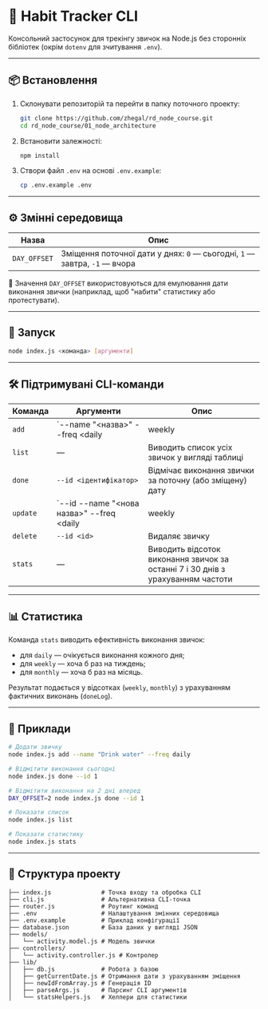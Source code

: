 
# 🧠 Habit Tracker CLI

Консольний застосунок для трекінгу звичок на Node.js без сторонніх бібліотек (окрім `dotenv` для зчитування `.env`).

---

## 📦 Встановлення

1. Склонувати репозиторій та перейти в папку поточного проекту:
   ```bash
   git clone https://github.com/zhegal/rd_node_course.git
   cd rd_node_course/01_node_architecture
   ```

2. Встановити залежності:
   ```bash
   npm install
   ```

3. Створи файл `.env` на основі `.env.example`:
   ```bash
   cp .env.example .env
   ```

---

## ⚙️ Змінні середовища

| Назва       | Опис                                                                 |
|-------------|----------------------------------------------------------------------|
| `DAY_OFFSET` | Зміщення поточної дати у днях: `0` — сьогодні, `1` — завтра, `-1` — вчора |

📄 Значення `DAY_OFFSET` використовуються для емулювання дати виконання звички (наприклад, щоб "набити" статистику або протестувати).

---

## 🚀 Запуск

```bash
node index.js <команда> [аргументи]
```

---

## 🛠 Підтримувані CLI-команди

| Команда       | Аргументи                                                    | Опис |
|---------------|--------------------------------------------------------------|------|
| `add`         | `--name "<назва>" --freq <daily|weekly|monthly>`            | Додає нову звичку |
| `list`        | —                                                            | Виводить список усіх звичок у вигляді таблиці |
| `done`        | `--id <ідентифікатор>`                                       | Відмічає виконання звички за поточну (або зміщену) дату |
| `update`      | `--id <id> --name "<нова назва>" --freq <daily|weekly|monthly>` | Оновлює назву або частоту звички |
| `delete`      | `--id <id>`                                                  | Видаляє звичку |
| `stats`       | —                                                            | Виводить відсоток виконання звичок за останні 7 і 30 днів з урахуванням частоти |

---

## 📊 Статистика

Команда `stats` виводить ефективність виконання звичок:

- для `daily` — очікується виконання кожного дня;
- для `weekly` — хоча б раз на тиждень;
- для `monthly` — хоча б раз на місяць.

Результат подається у відсотках (`weekly`, `monthly`) з урахуванням фактичних виконань (`doneLog`).

---

## 🧪 Приклади

```bash
# Додати звичку
node index.js add --name "Drink water" --freq daily

# Відмітити виконання сьогодні
node index.js done --id 1

# Відмітити виконання на 2 дні вперед
DAY_OFFSET=2 node index.js done --id 1

# Показати список
node index.js list

# Показати статистику
node index.js stats
```

---

## 📂 Структура проекту

```
├── index.js              # Точка входу та обробка CLI
├── cli.js                # Альтернативна CLI-точка
├── router.js             # Роутинг команд
├── .env                  # Налаштування змінних середовища
├── .env.example          # Приклад конфігурації
├── database.json         # База даних у вигляді JSON
├── models/
│   └── activity.model.js # Модель звички
├── controllers/
│   └── activity.controller.js # Контролер
├── lib/
│   ├── db.js             # Робота з базою
│   ├── getCurrentDate.js # Отримання дати з урахуванням зміщення
│   ├── newIdFromArray.js # Генерація ID
│   ├── parseArgs.js      # Парсинг CLI аргументів
│   └── statsHelpers.js   # Хелпери для статистики
```
